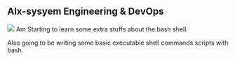 ## Alx-sysyem Engineering & DevOps
![](https://www.codemotion.com/magazine/wp-content/uploads/2020/09/devops-1024x527.png)
Am Starting to learn some extra stuffs about the bash shell.

Also going to be writing some basic executable shell commands scripts with bash.
